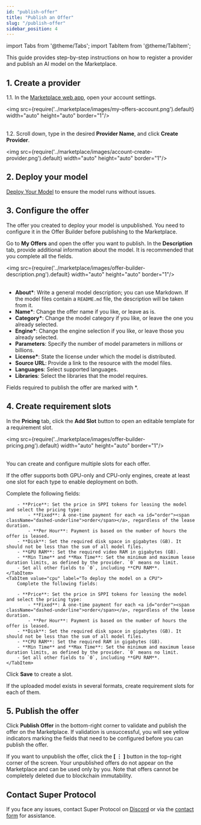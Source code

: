 ```yaml
---
id: "publish-offer"
title: "Publish an Offer"
slug: "/publish-offer"
sidebar_position: 4
---
```


import Tabs from '@theme/Tabs';
import TabItem from '@theme/TabItem';

This guide provides step-by-step instructions on how to register a provider and publish an AI model on the Marketplace.

## 1. Create a provider

1.1. In the [Marketplace web app](https://marketplace.superprotocol.com/), open your account settings.

<img src={require('../marketplace/images/my-offers-account.png').default} width="auto" height="auto" border="1"/>
<br/>
<br/>

1.2. Scroll down, type in the desired **Provider Name**, and click **Create Provider**.

<img src={require('../marketplace/images/account-create-provider.png').default} width="auto" height="auto" border="1"/>
<br/>

## 2. Deploy your model

[Deploy Your Model](/guides/deploy-model) to ensure the model runs without issues.

## 3. Configure the offer

The offer you created to deploy your model is unpublished. You need to configure it in the Offer Builder before publishing to the Marketplace.

Go to **My Offers** and open the offer you want to publish. In the **Description** tab, provide additional information about the model. It is recommended that you complete all the fields.

<img src={require('../marketplace/images/offer-builder-description.png').default} width="auto" height="auto" border="1"/>
<br/>
<br/>

- **About\***: Write a general model description; you can use Markdown. If the model files contain a `README.md` file, the description will be taken from it.
- **Name\***: Change the offer name if you like, or leave as is.
- **Category\***: Change the model category if you like, or leave the one you already selected.
- **Engine\***: Change the engine selection if you like, or leave those you already selected.
- **Parameters**: Specify the number of model parameters in millions or billions.
- **License\***: State the license under which the model is distributed.
- **Source URL**: Provide a link to the resource with the model files.
- **Languages**: Select supported languages.
- **Libraries**: Select the libraries that the model requires.

Fields required to publish the offer are marked with \*.

## 4. Create requirement slots

In the **Pricing** tab, click the **Add Slot** button to open an editable template for a <a id="requirements"><span className="dashed-underline">requirement slot</span></a>.

<img src={require('../marketplace/images/offer-builder-pricing.png').default} width="auto" height="auto" border="1"/>
<br/>
<br/>

You can create and configure multiple slots for each offer.

If the offer supports both GPU-only and CPU-only engines, create at least one slot for each type to enable deployment on both.

<Tabs>
    <TabItem value="gpu" label="To deploy the model on a GPU" default>
        Complete the following fields:

        - **Price**: Set the price in SPPI tokens for leasing the model and select the pricing type:
            - **Fixed**: A one-time payment for each <a id="order"><span className="dashed-underline">order</span></a>, regardless of the lease duration.
            - **Per Hour**: Payment is based on the number of hours the offer is leased.
        - **Disk**: Set the required disk space in gigabytes (GB). It should not be less than the sum of all model files.
        - **GPU RAM**: Set the required video RAM in gigabytes (GB).
        - **Min Time** and **Max Time**: Set the minimum and maximum lease duration limits, as defined by the provider. `0` means no limit.
        - Set all other fields to `0`, including **CPU RAM**.
    </TabItem>
    <TabItem value="cpu" label="To deploy the model on a CPU">
        Complete the following fields:

        - **Price**: Set the price in SPPI tokens for leasing the model and select the pricing type:
            - **Fixed**: A one-time payment for each <a id="order"><span className="dashed-underline">order</span></a>, regardless of the lease duration.
            - **Per Hour**: Payment is based on the number of hours the offer is leased.
        - **Disk**: Set the required disk space in gigabytes (GB). It should not be less than the sum of all model files.
        - **CPU RAM**: Set the required RAM in gigabytes (GB).
        - **Min Time** and **Max Time**: Set the minimum and maximum lease duration limits, as defined by the provider. `0` means no limit.
        - Set all other fields to `0`, including **GPU RAM**.
    </TabItem>
</Tabs>

Click **Save** to create a slot.

If the uploaded model exists in several formats, create requirement slots for each of them.

## 5. Publish the offer

Click **Publish Offer** in the bottom-right corner to validate and publish the offer on the Marketplace. If validation is unsuccessful, you will see yellow indicators marking the fields that need to be configured before you can publish the offer.

If you want to unpublish the offer, click the **[ ⋮ ]** button in the top-right corner of the screen. Your unpublished offers do not appear on the Marketplace and can be used only by you. Note that offers cannot be completely deleted due to blockchain immutability.

## Contact Super Protocol

If you face any issues, contact Super Protocol on [Discord](https://discord.gg/superprotocol) or via the [contact form](https://superprotocol.zendesk.com/hc/en-us/requests/new) for assistance.